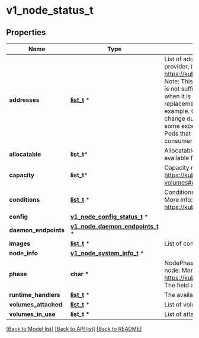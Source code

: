 # v1_node_status_t

## Properties
Name | Type | Description | Notes
------------ | ------------- | ------------- | -------------
**addresses** | [**list_t**](v1_node_address.md) \* | List of addresses reachable to the node. Queried from cloud provider, if available. More info: https://kubernetes.io/docs/concepts/nodes/node/#addresses Note: This field is declared as mergeable, but the merge key is not sufficiently unique, which can cause data corruption when it is merged. Callers should instead use a full-replacement patch. See https://pr.k8s.io/79391 for an example. Consumers should assume that addresses can change during the lifetime of a Node. However, there are some exceptions where this may not be possible, such as Pods that inherit a Node&#39;s address in its own status or consumers of the downward API (status.hostIP). | [optional] 
**allocatable** | **list_t*** | Allocatable represents the resources of a node that are available for scheduling. Defaults to Capacity. | [optional] 
**capacity** | **list_t*** | Capacity represents the total resources of a node. More info: https://kubernetes.io/docs/concepts/storage/persistent-volumes#capacity | [optional] 
**conditions** | [**list_t**](v1_node_condition.md) \* | Conditions is an array of current observed node conditions. More info: https://kubernetes.io/docs/concepts/nodes/node/#condition | [optional] 
**config** | [**v1_node_config_status_t**](v1_node_config_status.md) \* |  | [optional] 
**daemon_endpoints** | [**v1_node_daemon_endpoints_t**](v1_node_daemon_endpoints.md) \* |  | [optional] 
**images** | [**list_t**](v1_container_image.md) \* | List of container images on this node | [optional] 
**node_info** | [**v1_node_system_info_t**](v1_node_system_info.md) \* |  | [optional] 
**phase** | **char \*** | NodePhase is the recently observed lifecycle phase of the node. More info: https://kubernetes.io/docs/concepts/nodes/node/#phase The field is never populated, and now is deprecated. | [optional] 
**runtime_handlers** | [**list_t**](v1_node_runtime_handler.md) \* | The available runtime handlers. | [optional] 
**volumes_attached** | [**list_t**](v1_attached_volume.md) \* | List of volumes that are attached to the node. | [optional] 
**volumes_in_use** | **list_t \*** | List of attachable volumes in use (mounted) by the node. | [optional] 

[[Back to Model list]](../README.md#documentation-for-models) [[Back to API list]](../README.md#documentation-for-api-endpoints) [[Back to README]](../README.md)


